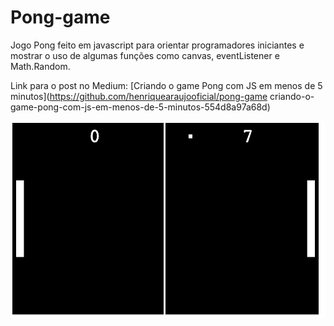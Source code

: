 ﻿# Pong-game

Jogo Pong feito em javascript para orientar programadores iniciantes e mostrar o uso de algumas funções como canvas, eventListener e Math.Random.

Link para o post no Medium: [Criando o game Pong com JS em menos de 5 minutos](https://github.com/henriquearaujooficial/pong-game criando-o-game-pong-com-js-em-menos-de-5-minutos-554d8a97a68d)

![gameScreen](./gamescreen.png)
